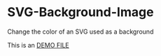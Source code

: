 # SVG-Background-Image
Change the color of an SVG used as a background

This is an [DEMO FILE](http://logicha.us/_examples/svg_background/)

